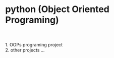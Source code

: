 # python (Object Oriented Programing)
<br>
<br>
1. OOPs programing project 
<br>
2. other projects ...
